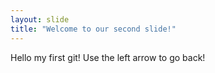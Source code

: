 ```yaml
---
layout: slide
title: "Welcome to our second slide!"
---
```

Hello my first git!
Use the left arrow to go back!